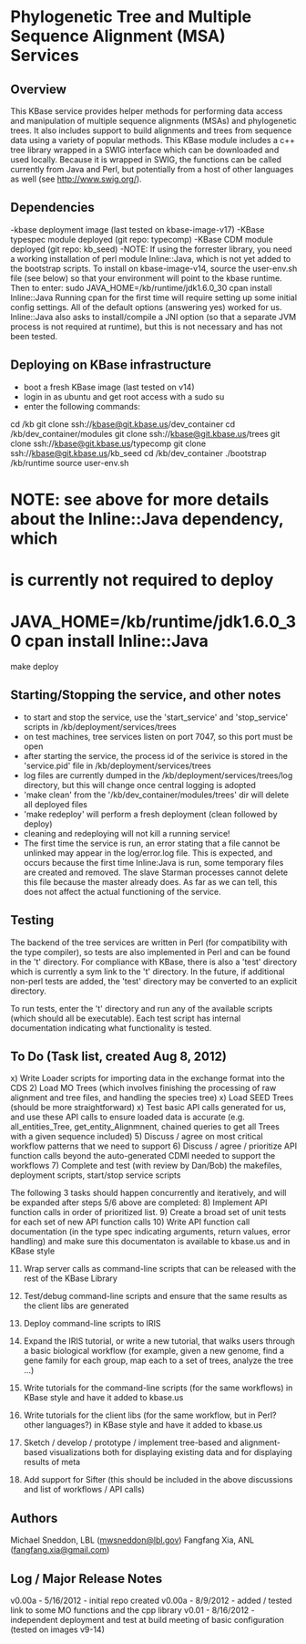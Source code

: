 
Phylogenetic Tree and Multiple Sequence Alignment (MSA) Services
=============================================

Overview
----------
This KBase service provides helper methods for performing data access and manipulation 
of multiple sequence alignments (MSAs) and phylogenetic trees.  It also includes support
to build alignments and trees from sequence data using a variety of popular methods.
This KBase module includes a c++ tree library wrapped in a SWIG interface which can
be downloaded and used locally.  Because it is wrapped in SWIG, the functions can be
called currently from Java and Perl, but potentially from a host of other languages
as well (see http://www.swig.org/).


Dependencies
----------
-kbase deployment image (last tested on kbase-image-v17)
-KBase typespec module deployed (git repo: typecomp)
-KBase CDM module deployed (git repo: kb_seed)
-NOTE: If using the forrester library, you need a working installation of 
 perl module Inline::Java, which is not yet added to the bootstrap
 scripts.  To install on kbase-image-v14, source the user-env.sh file (see below)
 so that your environment will point to the kbase runtime.  Then to enter:
    sudo JAVA_HOME=/kb/runtime/jdk1.6.0_30 cpan install Inline::Java
 Running cpan for the first time will require setting up some initial config settings.
 All of the default options (answering yes) worked for us.  Inline::Java also asks to
 install/compile a JNI option (so that a separate JVM process is not required at
 runtime), but this is not necessary and has not been tested.

Deploying on KBase infrastructure
----------
* boot a fresh KBase image (last tested on v14)
* login in as ubuntu and get root access with a sudo su
* enter the following commands:

cd /kb
git clone ssh://kbase@git.kbase.us/dev_container
cd /kb/dev_container/modules
git clone ssh://kbase@git.kbase.us/trees
git clone ssh://kbase@git.kbase.us/typecomp
git clone ssh://kbase@git.kbase.us/kb_seed
cd /kb/dev_container
./bootstrap /kb/runtime
source user-env.sh
# NOTE: see above for more details about the Inline::Java dependency, which
# is currently not required to deploy
# JAVA_HOME=/kb/runtime/jdk1.6.0_30 cpan install Inline::Java
make deploy


Starting/Stopping the service, and other notes
---------------------------
* to start and stop the service, use the 'start_service' and 'stop_service'
  scripts in /kb/deployment/services/trees
* on test machines, tree services listen on port 7047, so this port must be open
* after starting the service, the process id of the serivice is stored in the 
  'service.pid' file in /kb/deployment/services/trees
* log files are currently dumped in the /kb/deployment/services/trees/log
  directory, but this will change once central logging is adopted
* 'make clean' from the '/kb/dev_container/modules/trees' dir will delete all
  deployed files
* 'make redeploy' will perform a fresh deployment (clean followed by deploy)
* cleaning and redeploying will not kill a running service!
* The first time the service is run, an error stating that a file cannot be unlinked
  may appear in the log/error.log file.  This is expected, and occurs because the
  first time Inline:Java is run, some temporary files are created and removed. The
  slave Starman processes cannot delete this file because the master already does.
  As far as we can tell, this does not affect the actual functioning of the service.


Testing
----------
The backend of the tree services are written in Perl (for compatibility with the type compiler), so
tests are also implemented in Perl and can be found in the 't' directory.  For compliance with KBase,
there is also a 'test' directory which is currently a sym link to the 't' directory.  In the future,
if additional non-perl tests are added, the 'test' directory may be converted to an explicit directory.

To run tests, enter the 't' directory and run any of the available scripts (which should all be executable).
Each test script has internal documentation indicating what functionality is tested.


To Do (Task list, created Aug 8, 2012)
----------
x) Write Loader scripts for importing data in the exchange format into the CDS
2) Load MO Trees (which involves finishing the processing of raw alignment and tree files, and handling the species tree)
x) Load SEED Trees (should be more straightforward)
x) Test basic API calls generated for us, and use these API calls to ensure loaded data is accurate
    (e.g. all_entities_Tree, get_entity_Alignmnent, chained queries to get all Trees with a given sequence included)
5) Discuss / agree on most critical workflow patterns that we need to support
6) Discuss / agree / prioritize API function calls beyond the auto-generated CDMI needed to support the workflows
7) Complete and test (with review by Dan/Bob) the makefiles, deployment scripts, start/stop service scripts

The following 3 tasks should happen concurrently and iteratively, and will be expanded after steps 5/6 above are completed:
8) Implement API function calls in order of prioritized list.
9) Create a broad set of unit tests for each set of new API function calls
10) Write API function call documentation (in the type spec indicating arguments, return values, error handling) and make sure
    this documentaton is available to kbase.us and in KBase style

11) Wrap server calls as command-line scripts that can be released with the rest of the KBase Library
12) Test/debug command-line scripts and ensure that the same results as the client libs are generated
13) Deploy command-line scripts to IRIS

14) Expand the IRIS tutorial, or write a new tutorial, that walks users through a basic biological workflow
     (for example, given a new genome, find a gene family for each group, map each to a set of trees, analyze the tree ...)
15) Write tutorials for the command-line scripts (for the same workflows) in KBase style and have it added to kbase.us
16) Write tutorials for the client libs (for the same workflow, but in Perl? other languages?) in KBase style and have it added to kbase.us

17) Sketch / develop / prototype / implement tree-based and alignment-based visualizations both for displaying existing data
    and for displaying results of meta
    
18) Add support for Sifter (this should be included in the above discussions and list of workflows / API calls)




Authors
---------
Michael Sneddon, LBL (mwsneddon@lbl.gov)
Fangfang Xia, ANL (fangfang.xia@gmail.com)


Log / Major Release Notes
---------
v0.00a - 5/16/2012 - initial repo created
v0.00a - 8/9/2012 - added / tested link to some MO functions and the cpp library
v0.01  - 8/16/2012 - independent deployment and test at build meeting of basic configuration (tested on images v9-14)
